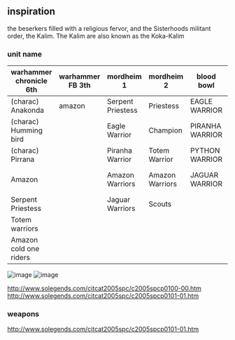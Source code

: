 ## inspiration

 the beserkers filled with a religious fervor, and the Sisterhoods militant order, the Kalim. The Kalim are also known as the Koka-Kalim 


### unit name

| warhammer chronicle 6th | warhammer FB 3th | mordheim 1        | mordheim 2      | blood bowl      | WFRP                  |   |   |   |   |   |
|-------------------------|------------------|-------------------|-----------------|-----------------|-----------------------|---|---|---|---|---|
| (charac) Anakonda       | amazon           | Serpent Priestess | Priestess       | EAGLE WARRIOR   |   Amazon Beserker       |   |   |   |   |   |
| (charac) Humming bird   |                  | Eagle Warrior     | Champion        | PIRANHA WARRIOR |   Amazon Noble         |   |   |   |   |   |
| (charac) Pirrana        |                  | Piranha Warrior   | Totem Warrior   | PYTHON WARRIOR  |  Kalim / Koka-Kalim   |   |   |   |   |   |
| Amazon                  |                  | Amazon Warriors   | Amazon Warriors | JAGUAR WARRIOR  |  Bodyguard-Guards nobles                     |   |   |   |   |   |
| Serpent Priestess       |                  | Jaguar Warriors   | Scouts          |                 |   Herbalist                    |   |   |   |   |   |
| Totem warriors          |                  |                   |                 |                 |   Initiate of Rigg                    |   |   |   |   |   |
| Amazon cold one riders  |                  |                   |                 |                 |   Tribeswoman                     |   |   |   |   |   |

![image](https://github.com/TOTOleHero/warhammer-the-old-world-underground/assets/657752/8bc5e2cf-6bb3-4708-8586-142d94beb228)
![image](https://github.com/TOTOleHero/warhammer-the-old-world-underground/assets/657752/bfd9f597-fd00-47b0-8010-2a17d1dc082f)


http://www.solegends.com/citcat2005spc/c2005spcp0100-00.htm
http://www.solegends.com/citcat2005spc/c2005spcp0101-01.htm

### weapons 

http://www.solegends.com/citcat2005spc/c2005spcp0101-01.htm
